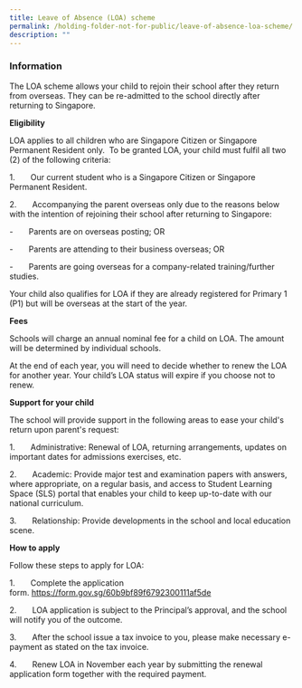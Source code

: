 ```yaml
---
title: Leave of Absence (LOA) scheme
permalink: /holding-folder-not-for-public/leave-of-absence-loa-scheme/
description: ""
---
```

### **Information**
The LOA scheme allows your child to rejoin their school after they return from overseas. They can be re-admitted to the school directly after returning to Singapore.

**Eligibility**

LOA applies to all children who are Singapore Citizen or Singapore Permanent Resident only.  To be granted LOA, your child must fulfil all two (2) of the following criteria:

1.       Our current student who is a Singapore Citizen or Singapore Permanent Resident.

2.       Accompanying the parent overseas only due to the reasons below with the intention of rejoining their school after returning to Singapore:

-       Parents are on overseas posting; OR

-       Parents are attending to their business overseas; OR

-       Parents are going overseas for a company-related training/further studies.

Your child also qualifies for LOA if they are already registered for Primary 1 (P1) but will be overseas at the start of the year.

**Fees**

Schools will charge an annual nominal fee for a child on LOA. The amount will be determined by individual schools.

At the end of each year, you will need to decide whether to renew the LOA for another year. Your child’s LOA status will expire if you choose not to renew.

**Support for your child**

The school will provide support in the following areas to ease your child's return upon parent's request:

1.       Administrative: Renewal of LOA, returning arrangements, updates on important dates for admissions exercises, etc.

2.       Academic: Provide major test and examination papers with answers, where appropriate, on a regular basis, and access to Student Learning Space (SLS) portal that enables your child to keep up-to-date with our national curriculum.

3.       Relationship: Provide developments in the school and local education scene.

**How to apply**

Follow these steps to apply for LOA:

1.       Complete the application form. https://form.gov.sg/60b9bf89f6792300111af5de 
  

2.       LOA application is subject to the Principal’s approval, and the school will notify you of the outcome.    
  

3.       After the school issue a tax invoice to you, please make necessary e-payment as stated on the tax invoice.  
  

4.       Renew LOA in November each year by submitting the renewal application form together with the required payment.